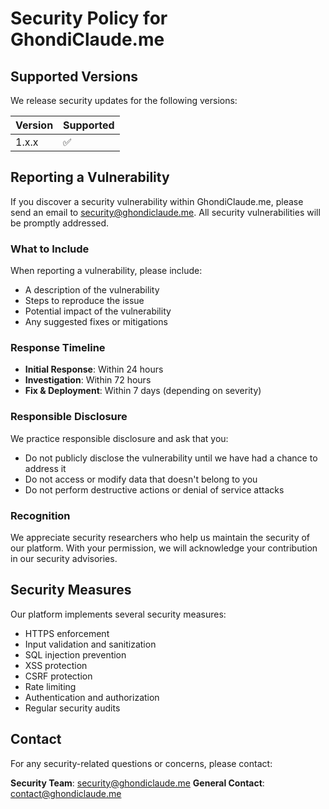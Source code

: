 # Security Policy for GhondiClaude.me

## Supported Versions

We release security updates for the following versions:

| Version | Supported          |
| ------- | ------------------ |
| 1.x.x   | :white_check_mark: |

## Reporting a Vulnerability

If you discover a security vulnerability within GhondiClaude.me, please send an email to [security@ghondiclaude.me](mailto:security@ghondiclaude.me). All security vulnerabilities will be promptly addressed.

### What to Include

When reporting a vulnerability, please include:

- A description of the vulnerability
- Steps to reproduce the issue
- Potential impact of the vulnerability
- Any suggested fixes or mitigations

### Response Timeline

- **Initial Response**: Within 24 hours
- **Investigation**: Within 72 hours
- **Fix & Deployment**: Within 7 days (depending on severity)

### Responsible Disclosure

We practice responsible disclosure and ask that you:

- Do not publicly disclose the vulnerability until we have had a chance to address it
- Do not access or modify data that doesn't belong to you
- Do not perform destructive actions or denial of service attacks

### Recognition

We appreciate security researchers who help us maintain the security of our platform. With your permission, we will acknowledge your contribution in our security advisories.

## Security Measures

Our platform implements several security measures:

- HTTPS enforcement
- Input validation and sanitization
- SQL injection prevention
- XSS protection
- CSRF protection
- Rate limiting
- Authentication and authorization
- Regular security audits

## Contact

For any security-related questions or concerns, please contact:

**Security Team**: [security@ghondiclaude.me](mailto:security@ghondiclaude.me)
**General Contact**: [contact@ghondiclaude.me](mailto:contact@ghondiclaude.me)
